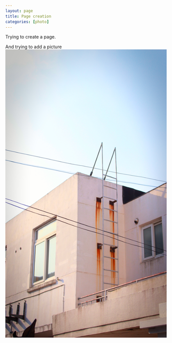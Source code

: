 ```yaml
---
layout: page
title: Page creation
categories: [photo]
---
```

Trying to create a page.

And trying to add a picture
![A photo](/assets/DripofTear.jpg)